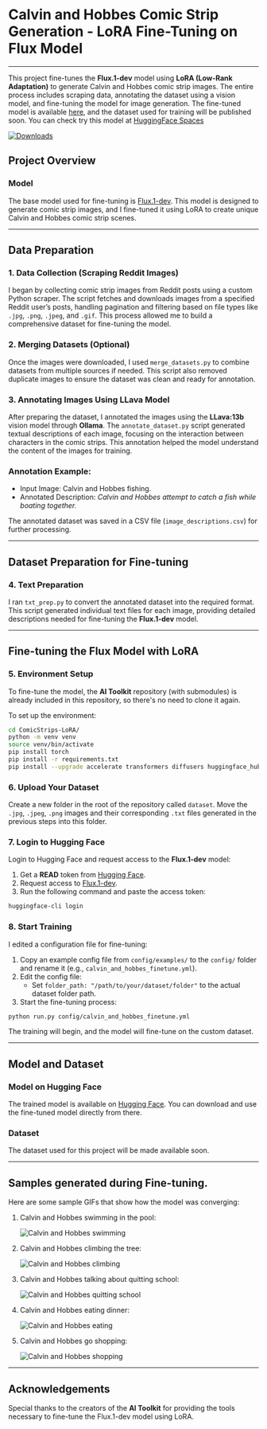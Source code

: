 
# Calvin and Hobbes Comic Strip Generation - LoRA Fine-Tuning on Flux Model
---
This project fine-tunes the **Flux.1-dev** model using **LoRA (Low-Rank Adaptation)** to generate Calvin and Hobbes comic strip images. The entire process includes scraping data, annotating the dataset using a vision model, and fine-tuning the model for image generation. The fine-tuned model is available [here](https://huggingface.co/zhreyu/ComicStrips-Lora-Fluxdev), and the dataset used for training will be published soon.
You can check try this model at [HuggingFace Spaces](https://huggingface.co/spaces/zhreyu/zhreyu-ComicStrips-Lora-Fluxdev)

[![Downloads](https://img.shields.io/badge/downloads-299-blue)](https://huggingface.co/zhreyu/ComicStrips-Lora-Fluxdev)

## Project Overview

### **Model**
The base model used for fine-tuning is [Flux.1-dev](https://huggingface.co/black-forest-labs/FLUX.1-dev). This model is designed to generate comic strip images, and I fine-tuned it using LoRA to create unique Calvin and Hobbes comic strip scenes.

---

## Data Preparation

### 1. **Data Collection (Scraping Reddit Images)**

I began by collecting comic strip images from Reddit posts using a custom Python scraper. The script fetches and downloads images from a specified Reddit user’s posts, handling pagination and filtering based on file types like `.jpg`, `.png`, `.jpeg`, and `.gif`. This process allowed me to build a comprehensive dataset for fine-tuning the model.

### 2. **Merging Datasets (Optional)**

Once the images were downloaded, I used `merge_datasets.py` to combine datasets from multiple sources if needed. This script also removed duplicate images to ensure the dataset was clean and ready for annotation.

### 3. **Annotating Images Using LLava Model**

After preparing the dataset, I annotated the images using the **LLava:13b** vision model through **Ollama**. The `annotate_dataset.py` script generated textual descriptions of each image, focusing on the interaction between characters in the comic strips. This annotation helped the model understand the content of the images for training.

### Annotation Example:
- Input Image: Calvin and Hobbes fishing.
- Annotated Description: *Calvin and Hobbes attempt to catch a fish while boating together.*

The annotated dataset was saved in a CSV file (`image_descriptions.csv`) for further processing.

---

## Dataset Preparation for Fine-tuning

### 4. **Text Preparation**

I ran `txt_prep.py` to convert the annotated dataset into the required format. This script generated individual text files for each image, providing detailed descriptions needed for fine-tuning the **Flux.1-dev** model.

---

## Fine-tuning the Flux Model with LoRA

### 5. **Environment Setup**

To fine-tune the model, the **AI Toolkit** repository (with submodules) is already included in this repository, so there's no need to clone it again.

To set up the environment:

```bash
cd ComicStrips-LoRA/
python -m venv venv
source venv/bin/activate
pip install torch
pip install -r requirements.txt
pip install --upgrade accelerate transformers diffusers huggingface_hub
```

### 6. **Upload Your Dataset**

Create a new folder in the root of the repository called `dataset`. Move the `.jpg`, `.jpeg`, `.png` images and their corresponding `.txt` files generated in the previous steps into this folder.

### 7. **Login to Hugging Face**

Login to Hugging Face and request access to the **Flux.1-dev** model:

1. Get a **READ** token from [Hugging Face](https://huggingface.co/).
2. Request access to [Flux.1-dev](https://huggingface.co/black-forest-labs/FLUX.1-dev).
3. Run the following command and paste the access token:

```bash
huggingface-cli login
```

### 8. **Start Training**

I edited a configuration file for fine-tuning:

1. Copy an example config file from `config/examples/` to the `config/` folder and rename it (e.g., `calvin_and_hobbes_finetune.yml`).
2. Edit the config file:
    - Set `folder_path: "/path/to/your/dataset/folder"` to the actual dataset folder path.
3. Start the fine-tuning process:

```bash
python run.py config/calvin_and_hobbes_finetune.yml
```

The training will begin, and the model will fine-tune on the custom dataset.

---

## Model and Dataset

### **Model on Hugging Face**

The trained model is available on [Hugging Face](https://huggingface.co/your-username/ComicStrips_LoRA_FluxModel). You can download and use the fine-tuned model directly from there.

### **Dataset**

The dataset used for this project will be made available soon.

---

## Samples generated during Fine-tuning. 

Here are some sample GIFs that show how the model was converging:

1. Calvin and Hobbes swimming in the pool:

   ![Calvin and Hobbes swimming](GIFs/group_0.gif) 

2. Calvin and Hobbes climbing the tree:

   ![Calvin and Hobbes climbing](GIFs/group_1.gif)

3. Calvin and Hobbes talking about quitting school:

   ![Calvin and Hobbes quitting school](GIFs/group_2.gif)

4. Calvin and Hobbes eating dinner:

   ![Calvin and Hobbes eating](GIFs/group_3.gif)

5. Calvin and Hobbes go shopping:

   ![Calvin and Hobbes shopping](GIFs/group_4.gif)

---

## Acknowledgements

Special thanks to the creators of the **AI Toolkit** for providing the tools necessary to fine-tune the Flux.1-dev model using LoRA. 
